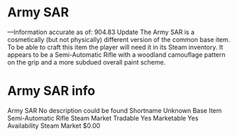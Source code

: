 # Army SAR

—Information accurate as of: 904.83 Update
The Army SAR is a cosmetically (but not physically) different version of the common base item. To be able to craft this item the player will need it in its Steam inventory.
It appears to be a Semi-Automatic Rifle with a woodland camouflage pattern on the grip and a more subdued overall paint scheme.
# Army SAR info

Army SAR
No description could be found
Shortname
Unknown
Base Item
Semi-Automatic Rifle
Steam Market
Tradable
Yes
Marketable
Yes
Availability
Steam Market
$0.00

